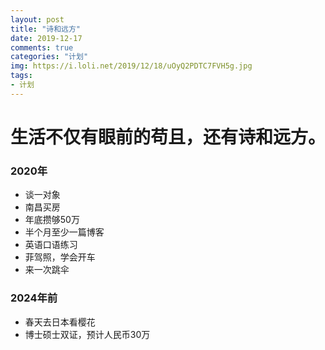 ```yaml
---
layout: post
title: "诗和远方"
date: 2019-12-17
comments: true
categories: "计划"
img: https://i.loli.net/2019/12/18/uOyQ2PDTC7FVH5g.jpg
tags:
- 计划
---
```



# 生活不仅有眼前的苟且，还有诗和远方。

<!-- more -->

### 2020年
* 谈一对象
* 南昌买房
* 年底攒够50万
* 半个月至少一篇博客
* 英语口语练习
* 菲驾照，学会开车
* 来一次跳伞

### 2024年前
* 春天去日本看樱花
* 博士硕士双证，预计人民币30万

